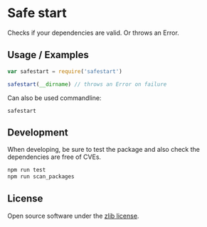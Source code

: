 Safe start
=================

Checks if your dependencies are valid. Or throws an Error.

Usage / Examples
----------------


```js
var safestart = require('safestart')

safestart(__dirname) // throws an Error on failure
```

Can also be used commandline:
```
safestart
```

Development
-----------

When developing, be sure to test the package and also check the dependencies are free of CVEs.

```bash
npm run test
npm run scan_packages
```

License
-------
Open source software under the [zlib license](LICENSE).
